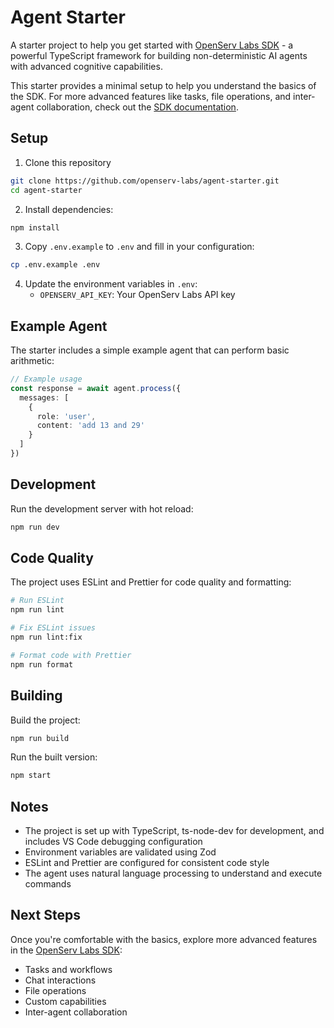 # Agent Starter

A starter project to help you get started with [OpenServ Labs SDK](https://github.com/openserv-labs/sdk) - a powerful TypeScript framework for building non-deterministic AI agents with advanced cognitive capabilities.

This starter provides a minimal setup to help you understand the basics of the SDK. For more advanced features like tasks, file operations, and inter-agent collaboration, check out the [SDK documentation](https://github.com/openserv-labs/sdk).

## Setup

1. Clone this repository

```bash
git clone https://github.com/openserv-labs/agent-starter.git
cd agent-starter
```

2. Install dependencies:

```bash
npm install
```

3. Copy `.env.example` to `.env` and fill in your configuration:

```bash
cp .env.example .env
```

4. Update the environment variables in `.env`:
   - `OPENSERV_API_KEY`: Your OpenServ Labs API key

## Example Agent

The starter includes a simple example agent that can perform basic arithmetic:

```typescript
// Example usage
const response = await agent.process({
  messages: [
    {
      role: 'user',
      content: 'add 13 and 29'
    }
  ]
})
```

## Development

Run the development server with hot reload:

```bash
npm run dev
```

## Code Quality

The project uses ESLint and Prettier for code quality and formatting:

```bash
# Run ESLint
npm run lint

# Fix ESLint issues
npm run lint:fix

# Format code with Prettier
npm run format
```

## Building

Build the project:

```bash
npm run build
```

Run the built version:

```bash
npm start
```

## Notes

- The project is set up with TypeScript, ts-node-dev for development, and includes VS Code debugging configuration
- Environment variables are validated using Zod
- ESLint and Prettier are configured for consistent code style
- The agent uses natural language processing to understand and execute commands

## Next Steps

Once you're comfortable with the basics, explore more advanced features in the [OpenServ Labs SDK](https://github.com/openserv-labs/sdk):
- Tasks and workflows
- Chat interactions
- File operations
- Custom capabilities
- Inter-agent collaboration